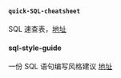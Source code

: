 #### `quick-SQL-cheatsheet`

SQL 速查表，[地址](https://github.com/enochtangg/quick-SQL-cheatsheet/blob/master/README_zh-hans.md)

#### sql-style-guide

一份 SQL 语句编写风格建议 [地址](https://github.com/mattm/sql-style-guide)

